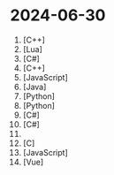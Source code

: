# 2024-06-30

1. [](https://github.comundefined "《明日方舟》小助手，全日常一键长草！| A one-click tool for the daily tasks of Arknights, supporting all clients.") [C++]
2. [](https://github.comundefined "Rime 配置：雾凇拼音 | 长期维护的简体词库") [Lua]
3. [](https://github.comundefined "实用的开源多功能原神工具箱 🧰 / Multifunctional Open-source Genshin Impact Toolkit 🧰") [C#]
4. [](https://github.comundefined "Qt based cross-platform GUI proxy configuration manager (backend: sing-box)") [C++]
5. [](https://github.comundefined "我最近在重新学ethers.js，巩固一下细节，也写一个“WTF Ethers.js极简入门”，供小白们使用，每周更新1-3讲。Now supports English! 官网: https://wtf.academy") [JavaScript]
6. [](https://github.comundefined "ehviewer，用爱发电，快乐前行") [Java]
7. [](https://github.comundefined "Download all your kindle books script.") [Python]
8. [](https://github.comundefined "分享 GitHub 上有趣、入门级的开源项目。Share interesting, entry-level open source projects on GitHub.") [Python]
9. [](https://github.comundefined "ASF 扩展命令插件 / External commands for ASF") [C#]
10. [](https://github.comundefined "An Android Application Installer for Windows") [C#]
11. [](https://github.comundefined "基于开源新版 QD 框架站发布的公共har模板库，仅供示例") 
12. [](https://github.comundefined "Lean's LEDE source") [C]
13. [](https://github.comundefined "青龙面板脚本公共仓库 新群 551674817 密码888 元梦之星") [JavaScript]
14. [](https://github.comundefined "Collection of vant demos.") [Vue]
